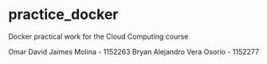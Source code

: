 # practice_docker
Docker practical work for the Cloud Computing course

Omar David Jaimes Molina - 1152263
Bryan Alejandro Vera Osorio - 1152277
